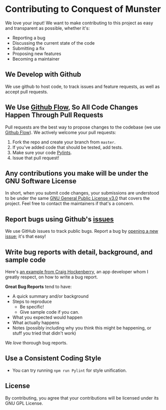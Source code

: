 # Contributing to Conquest of Munster
We love your input! We want to make contributing to this project as easy and transparent as possible, whether it's:

- Reporting a bug
- Discussing the current state of the code
- Submitting a fix
- Proposing new features
- Becoming a maintainer

## We Develop with Github
We use github to host code, to track issues and feature requests, as well as accept pull requests.

## We Use [Github Flow](https://docs.github.com/en/get-started/quickstart/github-flow), So All Code Changes Happen Through Pull Requests
Pull requests are the best way to propose changes to the codebase (we use [Github Flow](https://guides.github.com/introduction/flow/index.html)). We actively welcome your pull requests:

1. Fork the repo and create your branch from `master`.
2. If you've added code that should be tested, add tests.
5. Make sure your code [Pylints](https://pylint.org/).
6. Issue that pull request!

## Any contributions you make will be under the GNU Software License
In short, when you submit code changes, your submissions are understood to be under the same [GNU General Public License v3.0](https://www.gnu.org/licenses/gpl-3.0.en.html) that covers the project. Feel free to contact the maintainers if that's a concern.

## Report bugs using Github's [issues](https://github.com/briandk/transcriptase-atom/issues)
We use GitHub issues to track public bugs. Report a bug by [opening a new issue](https://github.com/kiancliffe/CYOA-Text-Based-Game/issues); it's that easy!

## Write bug reports with detail, background, and sample code
Here's [an example from Craig Hockenberry](http://www.openradar.me/11905408), an app developer whom I greatly respect, on how to write a bug report.

**Great Bug Reports** tend to have:

- A quick summary and/or background
- Steps to reproduce
  - Be specific!
  - Give sample code if you can. 
- What you expected would happen
- What actually happens
- Notes (possibly including why you think this might be happening, or stuff you tried that didn't work)

We *love* thorough bug reports. 

## Use a Consistent Coding Style
* You can try running `npm run Pylint` for style unification.

## License
By contributing, you agree that your contributions will be licensed under its GNU GPL License.
